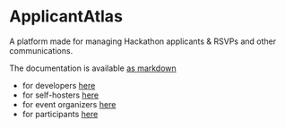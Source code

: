 # ApplicantAtlas
A platform made for managing Hackathon applicants &amp; RSVPs and other communications.

The documentation is available [as markdown](./website/docs/index.md) 
- for developers [here](./website/docs/developers/index.md)
- for self-hosters [here](./website/docs/self-hosters/index.md)
- for event organizers [here](./website/docs/event-organizers/index.md)
- for participants [here](./website/docs/participants/index.md)
